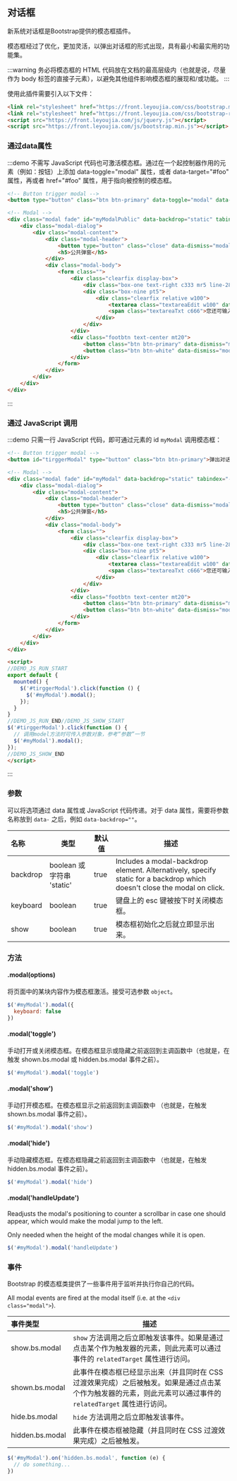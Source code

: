## 对话框

新系统对话框是Bootstrap提供的模态框插件。

模态框经过了优化，更加灵活，以弹出对话框的形式出现，具有最小和最实用的功能集。

:::warning
务必将模态框的 HTML 代码放在文档的最高层级内（也就是说，尽量作为 body 标签的直接子元素），以避免其他组件影响模态框的展现和/或功能。
:::

使用此插件需要引入以下文件：

```html
<link rel="stylesheet" href="https://front.leyoujia.com/css/bootstrap.min.css">
<link rel="stylesheet" href="https://front.leyoujia.com/css/bootstrap-reset.css">
<script src="https://front.leyoujia.com/js/jquery.js"></script>
<script src="https://front.leyoujia.com/js/bootstrap.min.js"></script>
```

### 通过data属性

:::demo 不需写 JavaScript 代码也可激活模态框。通过在一个起控制器作用的元素（例如：按钮）上添加 data-toggle="modal" 属性，或者 data-target="#foo" 属性，再或者 href="#foo" 属性，用于指向被控制的模态框。

```html
<!-- Button trigger modal -->
<button type="button" class="btn btn-primary" data-toggle="modal" data-target="#myModalPublic">弹出对话框</button>

<!-- Modal -->
<div class="modal fade" id="myModalPublic" data-backdrop="static" tabindex="-1" role="dialog" aria-labelledby="myModalLabel" aria-hidden="true">
    <div class="modal-dialog">
        <div class="modal-content">
            <div class="modal-header">
                <button type="button" class="close" data-dismiss="modal" aria-hidden="true">×</button>
                <h5>公共弹窗</h5>
            </div>
            <div class="modal-body">
                <form class="">
                    <div class="clearfix display-box">
                        <div class="box-one text-right c333 mr5 line-28" style="min-width:42px;max-width:42px;">内容：</div>
                        <div class="box-nine pt5">
                            <div class="clearfix relative w100">
                                <textarea class="textareaEdit w100" data-max="500" placeholder="请填写内容(非必填)..."></textarea>
                                <span class="textareaTxt c666">您还可输入<em class="red">500</em>字</span>
                            </div>
                        </div>
                    </div>
                    <div class="footbtn text-center mt20">
                        <button class="btn btn-primary" data-dismiss="modal" aria-label="Close">确定</button>
                        <button class="btn btn-white" data-dismiss="modal" aria-label="Close">关闭</button>
                    </div>
                </form>
            </div>
        </div>
    </div>
</div>
```

:::

### 通过 JavaScript 调用

:::demo 只需一行 JavaScript 代码，即可通过元素的 id `myModal` 调用模态框：

```html
<!-- Button trigger modal -->
<button id="tirggerModal" type="button" class="btn btn-primary">弹出对话框</button>

<!-- Modal -->
<div class="modal fade" id="myModal" data-backdrop="static" tabindex="-1" role="dialog" aria-labelledby="myModalLabel" aria-hidden="true">
    <div class="modal-dialog">
        <div class="modal-content">
            <div class="modal-header">
                <button type="button" class="close" data-dismiss="modal" aria-hidden="true">×</button>
                <h5>公共弹窗</h5>
            </div>
            <div class="modal-body">
                <form class="">
                    <div class="clearfix display-box">
                        <div class="box-one text-right c333 mr5 line-28" style="min-width:42px;max-width:42px;">内容：</div>
                        <div class="box-nine pt5">
                            <div class="clearfix relative w100">
                                <textarea class="textareaEdit w100" data-max="500" placeholder="请填写内容(非必填)..."></textarea>
                                <span class="textareaTxt c666">您还可输入<em class="red">500</em>字</span>
                            </div>
                        </div>
                    </div>
                    <div class="footbtn text-center mt20">
                        <button class="btn btn-primary" data-dismiss="modal" aria-label="Close">确定</button>
                        <button class="btn btn-white" data-dismiss="modal" aria-label="Close">关闭</button>
                    </div>
                </form>
            </div>
        </div>
    </div>
</div>

<script>
//DEMO_JS_RUN_START
export default {
  mounted() {
    $('#tirggerModal').click(function () {
      $('#myModal').modal();
    });
  }
}
//DEMO_JS_RUN_END//DEMO_JS_SHOW_START
$('#tirggerModal').click(function () {
  // 调用model方法时可传入参数对象，参考“参数”一节
  $('#myModal').modal();
});
//DEMO_JS_SHOW_END
</script>
```

:::

### 参数

可以将选项通过 data 属性或 JavaScript 代码传递。对于 data 属性，需要将参数名称放到 `data-` 之后，例如 `data-backdrop=""`。

| 名称                             | 类型                     |默认值                     |描述                     |
| :----------------------------- | ------------------------ |------------------------ |------------------------ |
| backdrop        | boolean 或 字符串 'static' | true | Includes a modal-backdrop element. Alternatively, specify static for a backdrop which doesn't close the modal on click.|
| keyboard                  | boolean	         | true | 键盘上的 esc 键被按下时关闭模态框。 |
| show                   | boolean     | true | 模态框初始化之后就立即显示出来。 |

### 方法

#### .modal(options)

将页面中的某块内容作为模态框激活。接受可选参数 `object`。

```javascript
$('#myModal').modal({
  keyboard: false
})
```

#### .modal('toggle')

手动打开或关闭模态框。在模态框显示或隐藏之前返回到主调函数中（也就是，在触发 shown.bs.modal 或 hidden.bs.modal 事件之前）。

```javascript
$('#myModal').modal('toggle')
```

#### .modal('show')

手动打开模态框。在模态框显示之前返回到主调函数中 （也就是，在触发 shown.bs.modal 事件之前）。

```javascript
$('#myModal').modal('show')
```

#### .modal('hide')

手动隐藏模态框。在模态框隐藏之前返回到主调函数中 （也就是，在触发 hidden.bs.modal 事件之前）。

```javascript
$('#myModal').modal('hide')
```

#### .modal('handleUpdate')

Readjusts the modal's positioning to counter a scrollbar in case one should appear, which would make the modal jump to the left.

Only needed when the height of the modal changes while it is open.

```javascript
$('#myModal').modal('handleUpdate')
```

### 事件

Bootstrap 的模态框类提供了一些事件用于监听并执行你自己的代码。

All modal events are fired at the modal itself (i.e. at the `<div class="modal">`).

| 事件类型  | 描述         |
| :------------------| ------------------------ |
| show.bs.modal | `show` 方法调用之后立即触发该事件。如果是通过点击某个作为触发器的元素，则此元素可以通过事件的 `relatedTarget` 属性进行访问。 |
| shown.bs.modal | 此事件在模态框已经显示出来（并且同时在 CSS 过渡效果完成）之后被触发。如果是通过点击某个作为触发器的元素，则此元素可以通过事件的 `relatedTarget` 属性进行访问。 |
| hide.bs.modal | `hide` 方法调用之后立即触发该事件。 |
| hidden.bs.modal	 | 此事件在模态框被隐藏（并且同时在 CSS 过渡效果完成）之后被触发。 |

```javascript
$('#myModal').on('hidden.bs.modal', function (e) {
  // do something...
})
```
